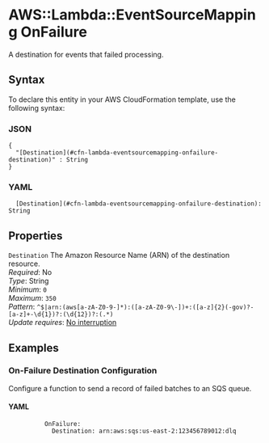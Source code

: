 # AWS::Lambda::EventSourceMapping OnFailure<a name="aws-properties-lambda-eventsourcemapping-onfailure"></a>

A destination for events that failed processing\.

## Syntax<a name="aws-properties-lambda-eventsourcemapping-onfailure-syntax"></a>

To declare this entity in your AWS CloudFormation template, use the following syntax:

### JSON<a name="aws-properties-lambda-eventsourcemapping-onfailure-syntax.json"></a>

```
{
  "[Destination](#cfn-lambda-eventsourcemapping-onfailure-destination)" : String
}
```

### YAML<a name="aws-properties-lambda-eventsourcemapping-onfailure-syntax.yaml"></a>

```
  [Destination](#cfn-lambda-eventsourcemapping-onfailure-destination): String
```

## Properties<a name="aws-properties-lambda-eventsourcemapping-onfailure-properties"></a>

`Destination` <a name="cfn-lambda-eventsourcemapping-onfailure-destination"></a>
The Amazon Resource Name \(ARN\) of the destination resource\.  
_Required_: No  
_Type_: String  
_Minimum_: `0`  
_Maximum_: `350`  
_Pattern_: `^$|arn:(aws[a-zA-Z0-9-]*):([a-zA-Z0-9\-])+:([a-z]{2}(-gov)?-[a-z]+-\d{1})?:(\d{12})?:(.*)`  
_Update requires_: [No interruption](https://docs.aws.amazon.com/AWSCloudFormation/latest/UserGuide/using-cfn-updating-stacks-update-behaviors.html#update-no-interrupt)

## Examples<a name="aws-properties-lambda-eventsourcemapping-onfailure--examples"></a>

### On\-Failure Destination Configuration<a name="aws-properties-lambda-eventsourcemapping-onfailure--examples--On-Failure_Destination_Configuration"></a>

Configure a function to send a record of failed batches to an SQS queue\.

#### YAML<a name="aws-properties-lambda-eventsourcemapping-onfailure--examples--On-Failure_Destination_Configuration--yaml"></a>

```
          OnFailure:
            Destination: arn:aws:sqs:us-east-2:123456789012:dlq
```
